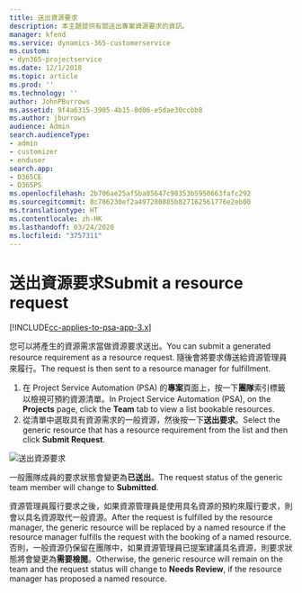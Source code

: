 ```yaml
---
title: 送出資源要求
description: 本主題提供有關送出專案資源要求的資訊。
manager: kfend
ms.service: dynamics-365-customerservice
ms.custom:
- dyn365-projectservice
ms.date: 12/1/2018
ms.topic: article
ms.prod: ''
ms.technology: ''
author: JohnPBurrows
ms.assetid: 9f4a6315-3905-4b15-8d06-e5dae30ccbb8
ms.author: jburrows
audience: Admin
search.audienceType:
- admin
- customizer
- enduser
search.app:
- D365CE
- D365PS
ms.openlocfilehash: 2b706ae25af5ba85647c98353b5950663fafc292
ms.sourcegitcommit: 8c786230ef2a497280885b827162561776e2eb00
ms.translationtype: HT
ms.contentlocale: zh-HK
ms.lasthandoff: 03/24/2020
ms.locfileid: "3757311"
---
```

# <a name="submit-a-resource-request"></a><span data-ttu-id="97643-103">送出資源要求</span><span class="sxs-lookup"><span data-stu-id="97643-103">Submit a resource request</span></span>

[!INCLUDE[cc-applies-to-psa-app-3.x](../includes/cc-applies-to-psa-app-3x.md)]

<span data-ttu-id="97643-104">您可以將產生的資源需求當做資源要求送出。</span><span class="sxs-lookup"><span data-stu-id="97643-104">You can submit a generated resource requirement as a resource request.</span></span> <span data-ttu-id="97643-105">隨後會將要求傳送給資源管理員來履行。</span><span class="sxs-lookup"><span data-stu-id="97643-105">The request is then sent to a resource manager for fulfillment.</span></span>

1. <span data-ttu-id="97643-106">在 Project Service Automation (PSA) 的**專案**頁面上，按一下**團隊**索引標籤以檢視可預約資源清單。</span><span class="sxs-lookup"><span data-stu-id="97643-106">In Project Service Automation (PSA), on the **Projects** page, click the **Team** tab to view a list bookable resources.</span></span> 
2. <span data-ttu-id="97643-107">從清單中選取具有資源需求的一般資源，然後按一下**送出要求**。</span><span class="sxs-lookup"><span data-stu-id="97643-107">Select the generic resource that has a resource requirement from the list and then click **Submit Request**.</span></span>

![送出資源要求](media/RM-how-to-18.png)

<span data-ttu-id="97643-109">一般團隊成員的要求狀態會變更為**已送出**。</span><span class="sxs-lookup"><span data-stu-id="97643-109">The request status of the generic team member will change to **Submitted**.</span></span>

<span data-ttu-id="97643-110">資源管理員履行要求之後，如果資源管理員是使用具名資源的預約來履行要求，則會以具名資源取代一般資源。</span><span class="sxs-lookup"><span data-stu-id="97643-110">After the request is fulfilled by the resource manager, the generic resource will be replaced by a named resource if the resource manager fulfills the request with the booking of a named resource.</span></span> <span data-ttu-id="97643-111">否則，一般資源仍保留在團隊中，如果資源管理員已提案建議具名資源，則要求狀態將會變更為**需要檢閱**。</span><span class="sxs-lookup"><span data-stu-id="97643-111">Otherwise, the generic resource will remain on the team and the request status will change to **Needs Review**, if the resource manager has proposed a named resource.</span></span>

